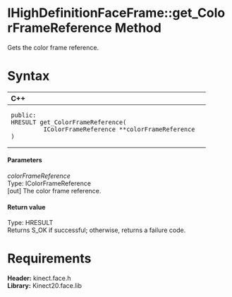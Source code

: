 IHighDefinitionFaceFrame::get\_ColorFrameReference Method  
=========================================================  

Gets the color frame reference. <span id="syntaxSection"></span>

Syntax  
======  

<table>
<colgroup>
<col width="100%" />
</colgroup>
<thead>
<tr class="header">
<th align="left">C++</th>
</tr>
</thead>
<tbody>
<tr class="odd">
<td align="left"><pre><code>public:  
HRESULT get_ColorFrameReference(  
         IColorFrameReference **colorFrameReference  
)</code></pre></td>
</tr>
</tbody>
</table>

<span id="ID4EG"></span>
#### Parameters  

*colorFrameReference*    
Type: IColorFrameReference  
[out] The color frame reference.  

<span id="ID4EP"></span>
#### Return value  

Type: HRESULT  
Returns S\_OK if successful; otherwise, returns a failure code.  

<span id="requirements"></span>

Requirements  
============  

**Header:** kinect.face.h  
**Library:** Kinect20.face.lib  



<!--Please do not edit the data in the comment block below.-->
<!--
TOCTitle : get_ColorFrameReference Method
RLTitle : IHighDefinitionFaceFrame::get_ColorFrameReference Method
KeywordK : get_ColorFrameReference method
KeywordK : IHighDefinitionFaceFrame::get_ColorFrameReference method
KeywordF : IHighDefinitionFaceFrame::get_ColorFrameReference
KeywordF : get_ColorFrameReference
KeywordF : Microsoft.Kinect.face.IHighDefinitionFaceFrame.get_ColorFrameReference(IColorFrameReference@)
KeywordA : M:Microsoft.Kinect.face.IHighDefinitionFaceFrame.get_ColorFrameReference(IColorFrameReference@)
AssetID : M:Microsoft.Kinect.face.IHighDefinitionFaceFrame.get_ColorFrameReference(IColorFrameReference@)
Locale : en-us
CommunityContent : 1
APIType : Managed
APILocation : 
APIName : Microsoft.Kinect.face.IHighDefinitionFaceFrame::get_ColorFrameReference
TargetOS : Windows
TopicType : kbSyntax
DevLang : C++
DocSet : K4Wv2
ProjType : K4Wv2Proj
Technology : Kinect for Windows
Product : Kinect for Windows SDK v2
productversion : 20
-->
